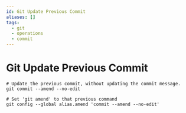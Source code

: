```yaml
---
id: Git Update Previous Commit
aliases: []
tags:
  - git
  - operations
  - commit
---
```


# Git Update Previous Commit

```shell
# Update the previous commit, without updating the commit message.
git commit --amend --no-edit

# Set 'git amend' to that previous command
git config --global alias.amend 'commit --amend --no-edit'
``` 